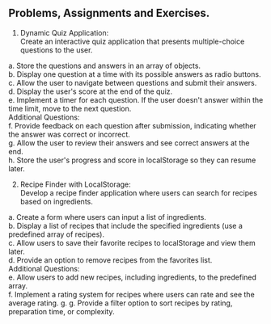 ## Problems, Assignments and Exercises.

1. Dynamic Quiz Application:  
Create an interactive quiz application that presents multiple-choice questions to the user. 

a. Store the questions and answers in an array of objects.  
b. Display one question at a time with its possible answers as radio buttons.  
c. Allow the user to navigate between questions and submit their answers.  
d. Display the user's score at the end of the quiz.  
e. Implement a timer for each question. If the user doesn't answer within the time limit, move to the next question.  
Additional Questions:  
f. Provide feedback on each question after submission, indicating whether the answer was correct or incorrect.  
g. Allow the user to review their answers and see correct answers at the end.  
h. Store the user's progress and score in localStorage so they can resume later.  

2. Recipe Finder with LocalStorage:  
Develop a recipe finder application where users can search for recipes based on ingredients.  

a. Create a form where users can input a list of ingredients.  
b. Display a list of recipes that include the specified ingredients (use a predefined array of recipes).  
c. Allow users to save their favorite recipes to localStorage and view them later.  
d. Provide an option to remove recipes from the favorites list.  
Additional Questions:  
e. Allow users to add new recipes, including ingredients, to the predefined array.  
f. Implement a rating system for recipes where users can rate and see the average rating.
g. g. Provide a filter option to sort recipes by rating, preparation time, or complexity.
